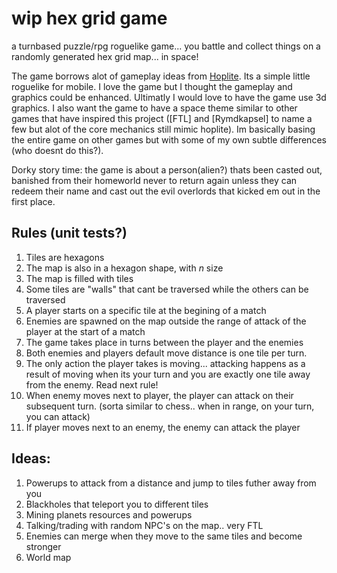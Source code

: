# wip hex grid game

a turnbased puzzle/rpg roguelike game... you battle and collect things on a randomly generated hex grid map... in space!

The game borrows alot of gameplay ideas from [Hoplite](https://www.youtube.com/watch?v=aB_oG-_pYog). Its a simple little roguelike for mobile. I love the game but I thought the gameplay and graphics could be enhanced. Ultimatly I would love to have the game use 3d graphics. I also want the game to have a space theme similar to other games that have inspired this project ([FTL] and [Rymdkapsel] to name a few but alot of the core mechanics still mimic hoplite). Im basically basing the entire game on other games but with some of my own subtle differences (who doesnt do this?).

Dorky story time: the game is about a person(alien?) thats been casted out, banished from their homeworld never to return again unless they can redeem their name and cast out the evil overlords that kicked em out in the first place.

## Rules (unit tests?)
1. Tiles are hexagons
2. The map is also in a hexagon shape, with *n* size
3. The map is filled with tiles
4. Some tiles are "walls" that cant be traversed while the others can be traversed
6. A player starts on a specific tile at the begining of a match
7. Enemies are spawned on the map outside the range of attack of the player at the start of a match
8. The game takes place in turns between the player and the enemies
9. Both enemies and players default move distance is one tile per turn.
10. The only action the player takes is moving... attacking happens as a result of moving when its your turn and you are exactly one tile away from the enemy. Read next rule!
11. When enemy moves next to player, the player can attack on their subsequent turn. (sorta similar to chess.. when in range, on your turn, you can attack)
12. If player moves next to an enemy, the enemy can attack the player

## Ideas:
1. Powerups to attack from a distance and jump to tiles futher away from you
2. Blackholes that teleport you to different tiles
3. Mining planets resources and powerups
4. Talking/trading with random NPC's on the map.. very FTL
5. Enemies can merge when they move to the same tiles and become stronger
6. World map
